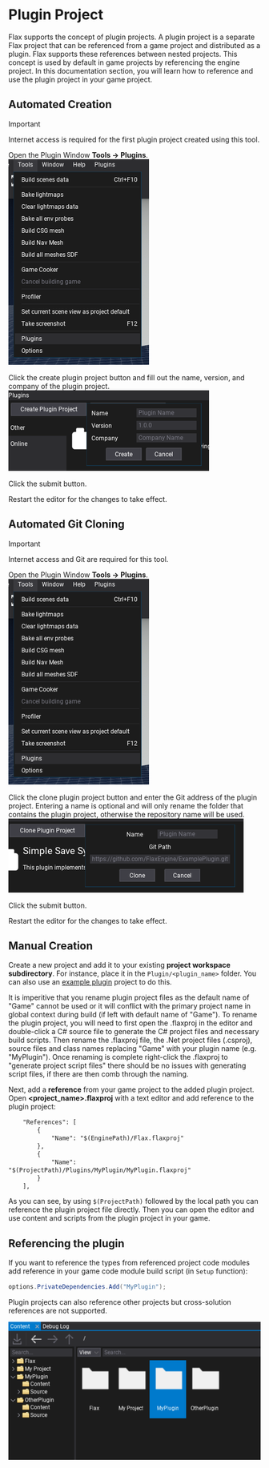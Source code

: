 # Plugin Project

Flax supports the concept of plugin projects. A plugin project is a separate Flax project that can be referenced  from a game project and distributed as a plugin. Flax supports these references between nested projects. This concept is used by default in game projects by referencing the engine project. In this documentation section, you will learn how to reference and use the plugin project in your game project.

## Automated Creation

> [!Important]
> Internet access is required for the first plugin project created using this tool.

Open the Plugin Window **Tools -> Plugins**.
![Plugin Menu](media/plugin-menu.png)

Click the create plugin project button and fill out the name, version, and company of the plugin project.
![Plugin Create Menu](media/plugin-create-menu.png)

Click the submit button.

Restart the editor for the changes to take effect.

## Automated Git Cloning

> [!Important]
> Internet access and Git are required for this tool.

Open the Plugin Window **Tools -> Plugins**.
![Plugin Menu](media/plugin-menu.png)

Click the clone plugin project button and enter the Git address of the plugin project. Entering a name is optional and will only rename the folder that contains the plugin project, otherwise the repository name will be used.
![Plugin Clone Menu](media/plugin-clone-menu.png)

Click the submit button.

Restart the editor for the changes to take effect.

## Manual Creation

Create a new project and add it to your existing **project workspace subdirectory**. For instance, place it in the `Plugin/<plugin_name>` folder. You can also use an [example plugin](https://github.com/FlaxEngine/ExamplePlugin) project to do this.

It is imperitive that you rename plugin project files as the default name of "Game" cannot be used or it will conflict with the primary project name in global context during build (if left with default name of "Game"). To rename the plugin project, you will need to first open the .flaxproj in the editor and double-click a C# source file to generate the C# project files and necessary build scripts. Then rename the .flaxproj file, the .Net project files (.csproj), source files and class names replacing "Game" with your plugin name (e.g. "MyPlugin"). Once renaming is complete right-click the .flaxproj to "generate project script files" there should be no issues with generating script files, if there are then comb through the naming.

Next, add a **reference** from your game project to the added plugin project. Open **<project_name>.flaxproj** with a text editor and add reference to the plugin project:

```
    "References": [
        {
            "Name": "$(EnginePath)/Flax.flaxproj"
        },
        {
            "Name": "$(ProjectPath)/Plugins/MyPlugin/MyPlugin.flaxproj"
        }
    ],
```

As you can see, by using `$(ProjectPath)` followed by the local path you can reference the plugin project file directly. Then you can open the editor and use content and scripts from the plugin project in your game.

## Referencing the plugin

If you want to reference the types from referenced project code modules add reference in your game code module build script (in `Setup` function):

```cs
options.PrivateDependencies.Add("MyPlugin");
```

Plugin projects can also reference other projects but cross-solution references are not supported.

![Plugin Project In Editor](media/plugin-projects.png)
